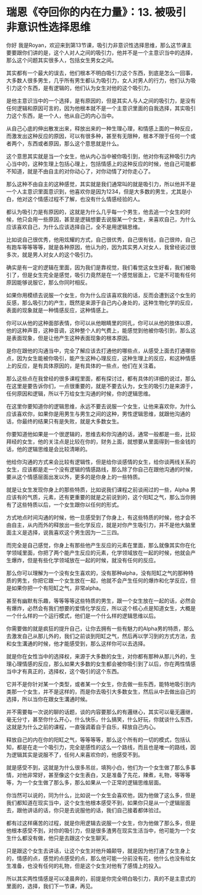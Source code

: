 # 瑞恩《夺回你的内在力量》：13. 被吸引非意识性选择思维

你好 我是Royan，欢迎来到第13节课，吸引力非意识性选择思维，那么这节课主要要跟你们讲的是，这个人对人之间的吸引力，他并不是一个主意识当中的选择，那么这个问题其实很多人，包括女生男女之间。

其实都有一个最大的误去，他们根本不明白吸引力这个东西，到底是怎么一回事，大多数人很多男生，几乎所有男生都认为吸引力，女人对男人的行力，他们认为吸引力这个东西，是有逻辑的，他们认为女生对他的这个吸引力。

是他主意识当中的一个选择，是有原因的，但是其实人与人之间的吸引力，是没有任何逻辑和原因可言的，因为他根本就不是一个主意识里面的自我选择，其实吸引力这个东西，是一个人，他从自己的内心当中。

从自己心底的伸出散发出来，释放出来的一种生理心理，和情感上面的一种反应，而激发出这种反应的原因，可以有很多种，甚至有无限种，根本不限于任何一个或者两个，东西或者原因，那么这个意思就是什么。

这个意思其实就是当一个女生，他从内心当中被你吸引到，他对你有这种吸引力内心当中的，这种生理上包括心理上，包括情感上的这种反应的时候，他自己可能都不知道，就是不由自主的对你动心了，对你动情了对你走心了。

那么这种不由自主的这种感觉，其实就是我们通常叫的就是吸引力，所以他并不是一个人主意识里面意识到，他喜欢你是因为1234，但是大多数的男生，尤其是小白，他对这个情感过程不了解，也没有什么情感经验的人。

都认为吸引力是有原因的，这就是为什么几乎每一个男生，他去追一个女生的时候，他只会用一些原因，甚至是逻辑想要去说服某一个女生，来喜欢自己，为什么应该喜欢自己，为什么应该选择自己，全不是用逻辑思维。

比如说自己很优秀，他用炫耀的方式，自己很优秀，自己很有钱，自己很帅，自己有跑车等等等等，就是各种原因，他认为的，因为其实男人对女人，我曾经说过很多次，就是男人对女人的这个吸引力。

确实是有一定的逻辑在里面，因为我们是靠视觉，我们看觉这女生好看，我们被吸引了，但是女生完全是感觉，吸引力竟然是在一个感觉层面上，它是不可能有任何原因能够说服它，那么你同时相反。

如果你用模绩去说服一个女生，你为什么应该喜欢我的话，反而会遭到这个女生的反感，那么吸引力的产生，既然是来源于自己内心身处的，这种生物化学的反应，表面的现象就是一种情感反应，这种情感上。

你可以从他的这种面部表情，你可以从他眼睛里的同孔，你可以从他的肢体以原，他的这种声音，这种音调，这种整个人的气费上，能感觉到他被你吸引到，那么这是表面现象，但是让他产生这种表面现象的根本原因。

是你在跟他的沟通当中，完全了解应该去打通他的哪些点，从感受上面去打通哪些点，因为女生能被你吸引，能产生这种心理反应，这种生理上的反应，和这种情感上的反应，是有具体原因的，是有具体的一些点，他们在关注着。

那么这些点在我曾经的很多课程里面，都有探讨过，都有具体的详细的说过，那么在这里是要告诉你们，一点很重要的，就是不要去认为，女生的吸引力是来源于，任何原因和逻辑，所以千万给女生沟通的时候，你的逻辑思维。

在这里你要知道你的逻辑思维，永远不要去说服一个女生，让他来喜欢你，为什么应该喜欢你，如果你是用男生与男生之间的这种，男性逻辑思维，就跟他沟通的话，你最终的结果只有是失败，就是大多数女生。

你要知道他如果是一个很逻辑的，思维去和你沟通的话，通常一般都是一些，比较拜经的女生，他的关注点是比较在你的，财务上面，就想要从里面得到一些金钱的话，他的逻辑思维是会比较清晰的。

他给你沟通的方式来会比较有逻辑性，但是给你谈感情的女生，给你谈两线关系的女生，应该都是走一个没有逻辑的情感路线，那么除了你自己在跟他沟通的时候，要从这个情感层面出发以外，更多的是你身上的一些特质。

就是让女生发现你身上的那些特质，比如说我们课程之前谈闹过的一些，Alpha 男应该有的气质，元素，还有更重要的就是之前说到的，这个阳缸之气，那么当你拥有了这些特质以后，一个女生跟你以任何的形式。

方式地点时间沟通的时候，他一旦感受到了你身上，有这些特质的时候，他才会不由自主，从内而外的释放出一些化学反应，就是对你产生吸引力，并不是他大脑里面主义是选择，说我喜欢这个男生因为一二三四。

而完全是自己感觉，你身上有那些他产生反应的元素在里面，那么就像其实你在化学领域里面，你把了两个能产生反应的元素，化学领域放在一起的时候，他就会产生爆炸，但是有些化学领域放在一起的时候，就没有任何的反应。

那么你可以理解为一个没有女生喜欢的，没有那种alpha，没有阳缸之气的那种特质的男生，你把它跟一个女生放在一起，他就不会产生任何的爆炸和化学反应，但是如果你把一个有阳缸之气，非常alpha。

甚至有幽默有乐趣，等等等等这些特质的男生，跟一个女生放在一起的话，必然会有爆炸，必然会有我们想要的爱情化学反应，所以这个核心点是知道女生，大概是一个什么样的一个运行模式，他们是一个什么样的逻辑思维以后。

你需要做的就是疯狂的提升自己，让你去拥有一些有魅力的Alpha男的特质，那么去激发自己从那儿外的，我们之前谈到阳缸之气，然后再以学习到的方式方法，去和女生溝通的时候，他才能感受到，那么这样你可以去选择。

就是你在女性当中的选择权，来源于大多数的女生，对你都有那种从那儿外的，生理心理情感的反应，那么如果大多数的女生都会被你吸引到了以后，你在两性情感当中才有真正的，选择权，这个吸引的这个东西。

它并不是你针对某一个类型，或者某一个女生，你去做一些东西，能特地吸引到内类那一个女生，并不是这样的，而是你去吸引大多数女生，然后从中去做出自己的选择，所以当你在跟女生溝通时候。

并不需要每一次说的聊的话题，谈的内容要那么的有邏继心，其实可以毫无邏继，毫无分寸，甚至你什么开心，什么快乐，什么搞笑，什么好玩，你就谈什么东西，这就是为什么之前的课程，一直强调着自于自乐，释放自己内心。

释放自己的内在你的阳缸之气，等等等等，那么这个所有的一切的模式，包括认知，都是在走一个吸引力，完全是感性的这么一个路线，而且也是唯一的路线，因为逻辑其实是说服不了，任何人来喜欢你的，他感受不到。

就是感受不到，这就是为什么很多吊丝，填狗小白，他们为一个女生做了那么多事情，对他非常好，甚至像这个女生表白，又是准备了先花，辣煮，礼物，等等等等，为一个女生做了那么多，那么如果从一个正常的逻辑思维层面。

你当然可以说的，同为什么，比如说一个女生会喜欢他，因为他做了这么多，但是我们都知道在现实当中，这个女生他根本感受不到，如果你只是从一个逻辑层面去，跟他讲话的话，你只是去说服他的话，我们自己接着都体验过。

都有过这样痛苦的过程，就是你用逻辑去说服一个女生，你为他做了那么多，但是他根本感受不到，对你的吸引力，但是很多渣男在现实生活当中，他可能为一个女生什么都没有做，他只是去跟这个女生聊天。

只是跟这个女生去讲话，让这个女生对他升婚颠导，就是因为他打通了女生身上的，情感的点，感觉的点感受的点，那么他可能一分前没有花，他什么也没有给女生准备，也没有任何的礼物，但是这个女生对他有了感情上的投入。

所以其实两性情感是可以凌晨奔的，前提是你完全明白吸引力，真的不是主意式的里面的，选择，我们下一节课，再见。